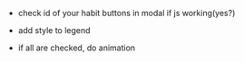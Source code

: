- check id of your habit buttons in modal if js working(yes?)
- add style to legend

- if all are checked, do animation

